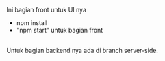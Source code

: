 Ini bagian front untuk UI nya
<br/>
<ul>
  <li>npm install</li>
  <li>"npm start" untuk bagian front</li>
</ul>
<br/>
Untuk bagian backend nya ada di branch server-side.
